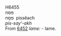 <body>
  <p>H6455<br>  פּסּח  <br> פִּסֵַּח  ‎  pissêach  <br><i>pis-say‘-akh </i><br>From <a href="h6452.htm">6452</a>  <i>lame: - </i>lame.<br></p>
 </body>